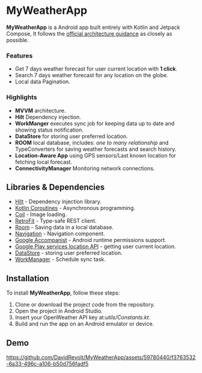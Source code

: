 # MyWeatherApp
**MyWeatherApp** is a Android app built entirely with Kotlin and Jetpack Compose, It
follows the [official architecture guidance](https://developer.android.com/jetpack/guide) as closely as possible.

### Features
*   Get 7 days weather forecast for user current location with **1 click**.
*   Search 7 days weather forecast for any location on the globe.
*   Local data Pagination.

### Highlights
* **MVVM** architecture.
* **Hilt** Dependency injection.
* **WorkManger** executes sync job for keeping data up to date and showing status notification.
* **DataStore** for storing user preferred location.
* **ROOM** local database, includes: _one to many relationship_ and TypeConverters for saving weather forecasts and search history.
* **Location-Aware App** using GPS sensors/Last known location for fetching local forecast.
* **ConnectivityManager** Monitoring network connections. 

  
## Libraries & Dependencies
- [Hilt](https://developer.android.com/training/dependency-injection/hilt-jetpack) - Dependency injection library.
- [Kotlin Coroutines](https://developer.android.com/kotlin/coroutines) - Asynchronous programming.
- [Coil](https://coil-kt.github.io/coil/compose/) - Image loading.
- [RetroFit](https://square.github.io/retrofit/) - Type-safe REST client.
- [Room](https://developer.android.com/training/data-storage/room) - Saving data in a local database.
- [Navigation](https://developer.android.com/guide/navigation) - Navigation component.
- [Google Accompanist](https://github.com/google/accompanist) - Android runtime permissions support.
- [Google Play services location API](https://developer.android.com/training/location/retrieve-current) - getting user current location.
- [DataStore](https://developer.android.com/topic/libraries/architecture/datastore) - storing user preferred location.
- [WorkManager](https://developer.android.com/topic/libraries/architecture/workmanager) - Schedule sync task.

## Installation
To install **MyWeatherApp**, follow these steps:
1. Clone or download the project code from the repository.
2. Open the project in Android Studio.
3. Insert your OpenWeather API key at:_utils/Constants.kt_. 
4. Build and run the app on an Android emulator or device.


## Demo


https://github.com/DavidRevolt/MyWeatherApp/assets/59780440/f3763532-6a33-496c-a106-b50d756fadf5

